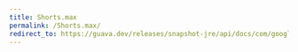 ```yaml
---
title: Shorts.max
permalink: /Shorts.max/
redirect_to: https://guava.dev/releases/snapshot-jre/api/docs/com/google/common/primitives/Shorts.html#max-short...-
---
```

